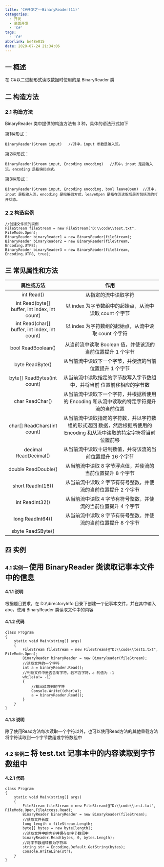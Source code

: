 ```yaml
---
title: 'C#开发之——BinaryReader(11)'
categories:
  - 开发
  - 桌面开发
  - 'C#'
tags:
  - 'C#'
abbrlink: be48e015
date: 2020-07-24 21:34:06
---
```

## 一 概述

 在 C#以二进制形式读取数据时使用的是 BinaryReader 类 

<!--more-->

## 二 构造方法

### 2.1 构造方法

 BinaryReader 类中提供的构造方法有 3 种，具体的语法形式如下 

 第1种形式： 

```
BinaryReader(Stream input)   //其中，input 参数是输入流。
```

 第2种形式： 

```
BinaryReader(Stream input, Encoding encoding)   //其中，input 是指输入流，encoding 是指编码方式。
```

 第3种形式： 

```
BinaryReader(Stream input, Encoding encoding, bool leaveOpen)  //其中，input 是指输入流，encoding 是指编码方式，leaveOpen 是指在流读取后是否包括流的打开状态。
```

### 2.2 构造实例

```
//创建文件流的实例
FileStream fileStream = new FileStream("D:\\code\\test.txt", FileMode.Open);
BinaryReader binaryReader1 = new BinaryReader(fileStream);
BinaryReader binaryReader2 = new BinaryReader(fileStream, Encoding.UTF8);
BinaryReader binaryReader3 = new BinaryReader(fileStream, Encoding.UTF8, true);
```

## 三 常见属性和方法

|                **属性或方法**                 |                           **作用**                           |
| :-------------------------------------------: | :----------------------------------------------------------: |
|                  int Read()                   |                     从指定的流中读取字符                     |
| int Read(byte[] buffer, int index, int count) |    以 index 为字节数组中的起始点，从流中读取 count 个字节    |
| int Read(char[] buffer, int index, int count) |     以 index 为字符数组的起始点，从流中读取 count 个字符     |
|              bool ReadBoolean()               |  从当前流中读取 Boolean 值，并使该流的当前位置提升 1 个字节  |
|                byte ReadByte()                |   从当前流中读取下一个字节，并使流的当前位置提升 1 个字节    |
|          byte[] ReadBytes(int count)          | 从当前流中读取指定的字节数写入字节数组中，并将当前 位置前移相应的字节数 |
|                char ReadChar()                | 从当前流中读取下一个字符，并根据所使用的 Encoding 和从流中读取的特定字符提升流的当前位置 |
|          char[] ReadChars(int count)          | 从当前流中读取指定的字符数，并以字符数组的形式返回 数据，然后根据所使用的 Encoding 和从流中读取的特定字符将当前位置前移 |
|             decimal ReadDecimal()             |  从当前流中读取十进制数值，并将该流的当前位置提升 16 个字节  |
|              double ReadDouble()              |  从当前流中读取 8 字节浮点值，并使流的当前位置提升 8 个字节  |
|               short ReadInt16()               | 从当前流中读取 2 字节有符号整数，并使流的当前位置提升 2 个字节 |
|                int ReadInt32()                | 从当前流中读取 4 字节有符号整数，并使流的当前位置提升 4 个字节 |
|               long ReadInt64()                | 从当前流中读取 8 字节有符号整数，并使流的当前位置提升 8 个字节 |
|               sbyte ReadSByte()               |                                                              |

## 四 实例

### 4.1 实例一 <font size=5> 使用 BinaryReader 类读取记事本文件中的信息 </font>

#### 4.1.1 说明

 根据题目要求，在 D:\\\directoryInfo 目录下创建一个记事本文件，并在其中输入 abc，使用 BinaryReader 类读取文件中的内容 

#### 4.1.2 代码

```
class Program
{
    static void Main(string[] args)
    {
        FileStream fileStream = new FileStream(@"D:\\code\\test1.txt", FileMode.Open);
        BinaryReader binaryReader = new BinaryReader(fileStream);
        //读取文件的一个字符
        int a = binaryReader.Read();
        //判断文件中是否含有字符，若不含字符，a 的值为 -1
        while(a!= -1)
        {
            //输出读取到的字符
            Console.Write((char)a);
            a = binaryReader.Read();
        }
    }
}
```

#### 4.1.3 说明

除了使用Read方法每次读取一个字符以外，也可以使用Read方法的其他重载方法将字符读取到一个字节数组或字符数组中

### 4.2 实例二 <font size=5> 将 test.txt 记事本中的内容读取到字节数组中 </font>

#### 4.2.1 代码

```
class Program
{
    static void Main(string[] args)
    {
        FileStream fileStream = new FileStream(@"D:\\code\\test.txt", FileMode.Open,FileAccess.Read);
        BinaryReader binaryReader = new BinaryReader(fileStream);
        //获取文件长度
        long length = fileStream.Length;
        byte[] bytes = new byte[length];
        //读取文件中的内容并保存到字节数组中
        binaryReader.Read(bytes, 0, bytes.Length);
        //将字节数组转换为字符串
        string str = Encoding.Default.GetString(bytes);
        Console.WriteLine(str);
    }
}
```

